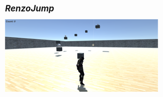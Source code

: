 # *RenzoJump*

![Alt text](https://github.com/renzodelapena/renzojump/blob/master/screenshots/bestgameever.png "Screenshot")
